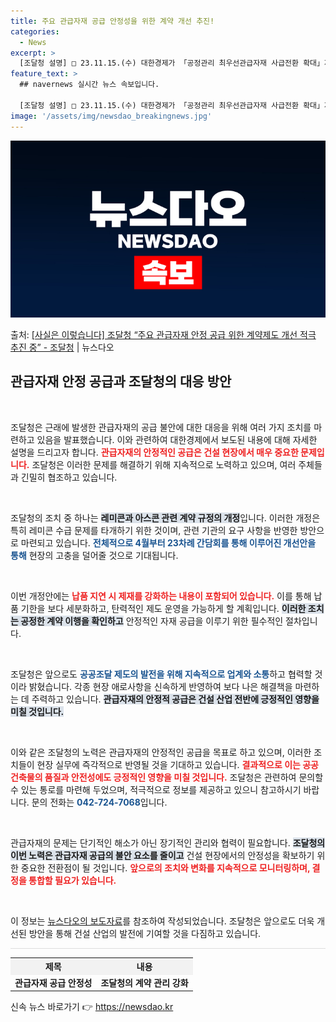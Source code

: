 ```yaml
---
title: 주요 관급자재 공급 안정성을 위한 계약 개선 추진!
categories:
  - News
excerpt: >
  [조달청 설명] □ 23.11.15.(수) 대한경제가 「공정관리 최우선관급자재 사급전환 확대」제목으로 보도한…
feature_text: >
  ## navernews 실시간 뉴스 속보입니다.

  [조달청 설명] □ 23.11.15.(수) 대한경제가 「공정관리 최우선관급자재 사급전환 확대」제목으로 보도한…
image: '/assets/img/newsdao_breakingnews.jpg'
---
```


![뉴스다오 속보](/assets/img/newsdao_breakingnews.jpg)

<p>출처: <a href="https://newsdao.kr/2552" rel="dofollow">[사실은 이렇습니다] 조달청 “주요 관급자재 안정 공급 위한 계약제도 개선 적극 추진 중” - 조달청</a> | 뉴스다오</p>

<h2 data-ke-size="size26">관급자재 안정 공급과 조달청의 대응 방안</h2>

<p data-ke-size="size16">&nbsp;</p>

조달청은 근래에 발생한 관급자재의 공급 불안에 대한 대응을 위해 여러 가지 조치를 마련하고 있음을 발표했습니다. 이와 관련하여 대한경제에서 보도된 내용에 대해 자세한 설명을 드리고자 합니다. <b><span style="color: #ee2323;">관급자재의 안정적인 공급은 건설 현장에서 매우 중요한 문제입니다.</span></b> 조달청은 이러한 문제를 해결하기 위해 지속적으로 노력하고 있으며, 여러 주체들과 긴밀히 협조하고 있습니다. 

<p data-ke-size="size16">&nbsp;</p>

조달청의 조치 중 하나는 <b><span style="background-color: #21538527;">레미콘과 아스콘 관련 계약 규정의 개정</span></b>입니다. 이러한 개정은 특히 레미콘 수급 문제를 타개하기 위한 것이며, 관련 기관의 요구 사항을 반영한 방안으로 마련되고 있습니다. <b><span style="color: #1a5490;">전체적으로 4월부터 23차례 간담회를 통해 이루어진 개선안을 통해</span></b> 현장의 고충을 덜어줄 것으로 기대됩니다.

<p data-ke-size="size16">&nbsp;</p>

이번 개정안에는 <b><span style="color: #ee2323;">납품 지연 시 제재를 강화하는 내용이 포함되어 있습니다.</span></b> 이를 통해 납품 기한을 보다 세분화하고, 탄력적인 제도 운영을 가능하게 할 계획입니다. <b><span style="background-color: #21538527;">이러한 조치는 공정한 계약 이행을 확인하고</span></b> 안정적인 자재 공급을 이루기 위한 필수적인 절차입니다.

<p data-ke-size="size16">&nbsp;</p>

조달청은 앞으로도 <b><span style="color: #1a5490;">공공조달 제도의 발전을 위해 지속적으로 업계와 소통</span></b>하고 협력할 것이라 밝혔습니다. 각종 현장 애로사항을 신속하게 반영하여 보다 나은 해결책을 마련하는 데 주력하고 있습니다. <b><span style="background-color: #21538527;">관급자재의 안정적 공급은 건설 산업 전반에 긍정적인 영향을 미칠 것입니다.</span></b>

<p data-ke-size="size16">&nbsp;</p>

이와 같은 조달청의 노력은 관급자재의 안정적인 공급을 목표로 하고 있으며, 이러한 조치들이 현장 실무에 즉각적으로 반영될 것을 기대하고 있습니다. <b><span style="color: #ee2323;">결과적으로 이는 공공건축물의 품질과 안전성에도 긍정적인 영향을 미칠 것입니다.</span></b> 조달청은 관련하여 문의할 수 있는 통로를 마련해 두었으며, 적극적으로 정보를 제공하고 있으니 참고하시기 바랍니다. 문의 전화는 <b><span style="color: #1a5490;">042-724-7068</span></b>입니다.

<p data-ke-size="size16">&nbsp;</p>

관급자재의 문제는 단기적인 해소가 아닌 장기적인 관리와 협력이 필요합니다. <b><span style="background-color: #21538527;">조달청의 이번 노력은 관급자재 공급의 불안 요소를 줄이고</span></b> 건설 현장에서의 안정성을 확보하기 위한 중요한 전환점이 될 것입니다. <b><span style="color: #ee2323;">앞으로의 조치와 변화를 지속적으로 모니터링하며, 결정을 통합할 필요가 있습니다.</span></b>

<p data-ke-size="size16">&nbsp;</p>

이 정보는 <a href="https://newsdao.kr/2552">뉴스다오의 보도자료</a>를 참조하여 작성되었습니다. 조달청은 앞으로도 더욱 개선된 방안을 통해 건설 산업의 발전에 기여할 것을 다짐하고 있습니다. 

<hr style="height: 1px; background-color: #ddd; border: none;"/>

<table style="width: 100%; border-collapse: collapse;">
    <tr>
        <th style="text-align: center; background-color: #f2f2f2;">제목</th>
        <th style="text-align: center; background-color: #f2f2f2;">내용</th>
    </tr>
    <tr>
        <td style="text-align: center; height: 17px;"><b>관급자재 공급 안정성</b></td>
        <td style="text-align: center; height: 17px;"><b>조달청의 계약 관리 강화</b></td>
    </tr>
</table> 

신속 뉴스 바로가기 👉 <a href="https://newsdao.kr" rel="dofollow">https://newsdao.kr</a>


